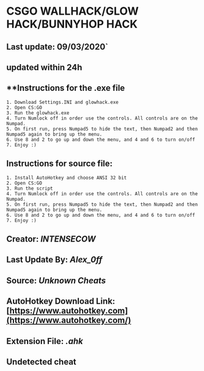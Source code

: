 # **CSGO WALLHACK/GLOW HACK/BUNNYHOP HACK**
## Last update: 09/03/2020`
## updated within 24h
## **Instructions for the .exe file

    1. Download Settings.INI and glowhack.exe
    2. Open CS:GO
    3. Run the glowhack.exe
    4. Turn Numlock off in order use the controls. All controls are on the Numpad.
    5. On first run, press Numpad5 to hide the text, then Numpad2 and then Numpad5 again to bring up the menu.
    6. Use 8 and 2 to go up and down the menu, and 4 and 6 to turn on/off
    7. Enjoy :)

## **Instructions for source file:**

    1. Install AutoHotkey and choose ANSI 32 bit
    2. Open CS:GO
    3. Run the script
    4. Turn Numlock off in order use the controls. All controls are on the Numpad.
    5. On first run, press Numpad5 to hide the text, then Numpad2 and then Numpad5 again to bring up the menu.
    6. Use 8 and 2 to go up and down the menu, and 4 and 6 to turn on/off
    7. Enjoy :)

## Creator: ***INTENSECOW***
## Last Update By: ***Alex_0ff***
## Source: ***Unknown Cheats***
## AutoHotkey Download Link: [https://www.autohotkey.com](https://www.autohotkey.com/)
## Extension File: ***.ahk***
## Undetected cheat
